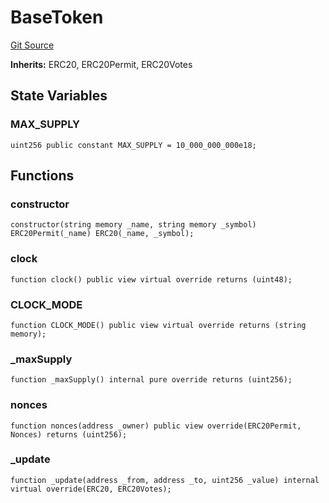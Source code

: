 # BaseToken
[Git Source](https://github.com-smastropiero/SherryLabs/sherry-contracts/blob/ac3659d9daf69f5807477dfb4ad35c396dc00c1f/contracts/lib/BaseToken.sol)

**Inherits:**
ERC20, ERC20Permit, ERC20Votes


## State Variables
### MAX_SUPPLY

```solidity
uint256 public constant MAX_SUPPLY = 10_000_000_000e18;
```


## Functions
### constructor


```solidity
constructor(string memory _name, string memory _symbol) ERC20Permit(_name) ERC20(_name, _symbol);
```

### clock


```solidity
function clock() public view virtual override returns (uint48);
```

### CLOCK_MODE


```solidity
function CLOCK_MODE() public view virtual override returns (string memory);
```

### _maxSupply


```solidity
function _maxSupply() internal pure override returns (uint256);
```

### nonces


```solidity
function nonces(address _owner) public view override(ERC20Permit, Nonces) returns (uint256);
```

### _update


```solidity
function _update(address _from, address _to, uint256 _value) internal virtual override(ERC20, ERC20Votes);
```


